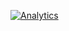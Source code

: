 [![Analytics](https://ga-beacon.appspot.com/UA-6132321-8/csomakk/IWatchSeriez)](https://github.com/igrigorik/ga-beacon)
